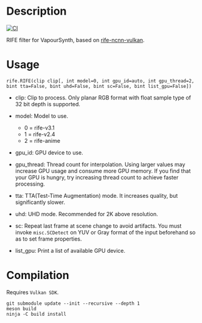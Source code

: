 Description
===========
[![CI](https://github.com/HomeOfVapourSynthEvolution/VapourSynth-RIFE-ncnn-Vulkan/actions/workflows/CI.yml/badge.svg)](https://github.com/HomeOfVapourSynthEvolution/VapourSynth-RIFE-ncnn-Vulkan/actions/workflows/CI.yml)

RIFE filter for VapourSynth, based on [rife-ncnn-vulkan](https://github.com/nihui/rife-ncnn-vulkan).


Usage
=====

    rife.RIFE(clip clip[, int model=0, int gpu_id=auto, int gpu_thread=2, bint tta=False, bint uhd=False, bint sc=False, bint list_gpu=False])

* clip: Clip to process. Only planar RGB format with float sample type of 32 bit depth is supported.

* model: Model to use.
  * 0 = rife-v3.1
  * 1 = rife-v2.4
  * 2 = rife-anime

* gpu_id: GPU device to use.

* gpu_thread: Thread count for interpolation. Using larger values may increase GPU usage and consume more GPU memory. If you find that your GPU is hungry, try increasing thread count to achieve faster processing.

* tta: TTA(Test-Time Augmentation) mode. It increases quality, but significantly slower.

* uhd: UHD mode. Recommended for 2K above resolution.

* sc: Repeat last frame at scene change to avoid artifacts. You must invoke `misc.SCDetect` on YUV or Gray format of the input beforehand so as to set frame properties.

* list_gpu: Print a list of available GPU device.


Compilation
===========

Requires `Vulkan SDK`.

```
git submodule update --init --recursive --depth 1
meson build
ninja -C build install
```
